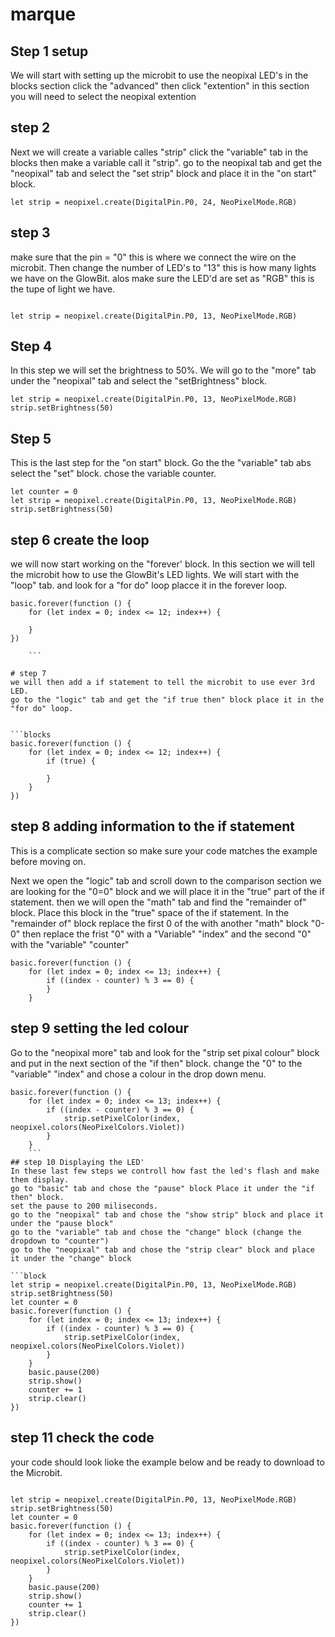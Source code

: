 # marque

## Step 1 setup
We will start with setting up the microbit to use the neopixal LED's
in the blocks section click the "advanced" then click "extention" 
in this section you will need to select the neopixal extention

## step 2
Next we will create a variable calles "strip" click the "variable" tab
in the blocks then make a variable call it "strip".
go to the neopixal tab and get the "neopixal" tab and select the  "set strip" block and place 
it in the "on start" block. 

```blocks
let strip = neopixel.create(DigitalPin.P0, 24, NeoPixelMode.RGB)

```

## step 3
make sure that the pin = "0" this is where we connect the wire on the microbit.
Then change the number of LED's to "13" this is how many lights we have on the GlowBit.
alos make sure the LED'd are set as "RGB" this is the tupe of light we have.

```blocks

let strip = neopixel.create(DigitalPin.P0, 13, NeoPixelMode.RGB)

```
## Step 4
In this step we will set the brightness to 50%. We will go to the "more" tab
under the "neopixal" tab and select the "setBrightness" block.


```blocks 
let strip = neopixel.create(DigitalPin.P0, 13, NeoPixelMode.RGB)
strip.setBrightness(50)
```

## Step 5
This is the last step for the "on start" block. 
Go the the "variable" tab abs select the "set" block. 
chose the variable counter.

```blocks
let counter = 0
let strip = neopixel.create(DigitalPin.P0, 13, NeoPixelMode.RGB)
strip.setBrightness(50)
```
## step 6 create the loop
we will now start working on the "forever' block.
In this section we will tell the microbit how to use the GlowBit's LED lights.
We will start with the "loop" tab. and look for a "for do" loop placce it in the forever loop. 

```block
basic.forever(function () {
    for (let index = 0; index <= 12; index++) {
    	
    }
})

    ```

# step 7
we will then add a if statement to tell the microbit to use ever 3rd LED.
go to the "logic" tab and get the "if true then" block place it in the "for do" loop. 


```blocks
basic.forever(function () {
    for (let index = 0; index <= 12; index++) {
        if (true) {
        	
        }
    }
})
```
## step 8 adding information to the if statement 
This is a complicate section so make sure your code matches the example before moving on.

Next we open the "logic" tab and scroll down to the comparison section we are looking 
for the "0=0" block and we will place it in the "true" part of the if statement.
then we will open the "math" tab and find the "remainder of" block. Place this block in the 
"true" space of the if statement.
In the "remainder of" block  replace the first 0 of the  with another "math" block "0-0"
then replace the frist "0" with a "Variable" "index" and the second "0" with the "variable" "counter"

```blocks
basic.forever(function () {
    for (let index = 0; index <= 13; index++) {
        if ((index - counter) % 3 == 0) {
        }
    }
```
## step 9 setting the led colour
Go to the "neopixal more" tab and look for the "strip set pixal colour" block 
and put in the next section of the "if then" block.
change the "0" to the "variable" "index" and chose a colour in the drop down menu.

```block
basic.forever(function () {
    for (let index = 0; index <= 13; index++) {
        if ((index - counter) % 3 == 0) {
            strip.setPixelColor(index, neopixel.colors(NeoPixelColors.Violet))
        }
    }
    ```
## step 10 Displaying the LED'
In these last few steps we controll how fast the led's flash and make them display.
go to "basic" tab and chose the "pause" block Place it under the "if then" block.
set the pause to 200 miliseconds.
go to the "neopixal" tab and chose the "show strip" block and place it under the "pause block"
go to the "variable" tab and chose the "change" block (change the dropdown to "counter")
go to the "neopixal" tab and chose the "strip clear" block and place it under the "change" block

```block
let strip = neopixel.create(DigitalPin.P0, 13, NeoPixelMode.RGB)
strip.setBrightness(50)
let counter = 0
basic.forever(function () {
    for (let index = 0; index <= 13; index++) {
        if ((index - counter) % 3 == 0) {
            strip.setPixelColor(index, neopixel.colors(NeoPixelColors.Violet))
        }
    }
    basic.pause(200)
    strip.show()
    counter += 1
    strip.clear()
})
```
## step 11 check the code
your code should look lioke the example below and be ready to download to the Microbit.

```block

let strip = neopixel.create(DigitalPin.P0, 13, NeoPixelMode.RGB)
strip.setBrightness(50)
let counter = 0
basic.forever(function () {
    for (let index = 0; index <= 13; index++) {
        if ((index - counter) % 3 == 0) {
            strip.setPixelColor(index, neopixel.colors(NeoPixelColors.Violet))
        }
    }
    basic.pause(200)
    strip.show()
    counter += 1
    strip.clear()
})
```
